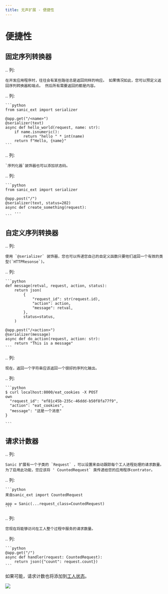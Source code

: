 ```yaml
---
title: 无声扩展 - 便捷性
---
```


# 便捷性

## 固定序列转换器

.. 列:

```
在开发应用程序时，往往会有某些路径总是返回同样的响应。 如果情况如此，您可以预定义返回序列转换器和端点。 然后所有需要返回的都是内容。
```

.. 列:

````
```python
from sanic_ext import serializer

@app.get("/<name>")
@serializer(text)
async def hello_world(request, name: str):
    if name.isnumeric():
        return "hello " * int(name)
    return f"Hello, {name}"
```
````

.. 列:

```
`序列化器`装饰器也可以添加状态码。
```

.. 列:

````
```python
from sanic_ext import serializer

@app.post("/")
@serializer(text, status=202)
async def create_something(request):
    ...
```
````

## 自定义序列转换器

.. 列:

```
使用 `@serializer` 装饰器，您也可以传递您自己的自定义函数只要他们返回一个有效的类型(`HTTPResonse`)。
```

.. 列:

````
```python
def message(retval, request, action, status):
    return json(
        {
            "request_id": str(request.id),
            "action": action,
            "message": retval,
        },
        status=status,
    )

@app.post("/<action>")
@serializer(message)
async def do_action(request, action: str):
    return "This is a message"
```
````

.. 列:

```
现在，返回一个字符串应该返回一个很好的序列化输出。
```

.. 列:

````
```python
$ curl localhost:8000/eat_cookies -X POST
own
  "request_id": "ef81c45b-235c-46ddd-b50f8fa77f9",
  "action": "eat_cookies",
  "message": "这是一个消息"
}

```
````

## 请求计数器

.. 列:

```
Sanic 扩展有一个子类的 `Request` ，可以设置来自动跟踪每个工人进程处理的请求数量。 为了启用此功能，您应该将 ' CountedRequest` 类传递给您的应用程序contrator。
```

.. 列:

````
```python
来自sanic_ext import CountedRequest

app = Sanic(...request_class=CountedRequest)
```
````

.. 列:

```
您现在将能够访问在工人整个过程中服务的请求数量。
```

.. 列:

````
```python
@app.get("/")
async def handler(request: CountedRequest):
    return json({"count": request.count})
```
````

如果可能，请求计数也将添加到[工人状态](../../guide/deplement/manager.md#worker-state)。

![](https://user-images.githubusercontent.com/166269/190922460-43bd2cfc-f81a-443b-b84f-07b6ce475cbf.png)
